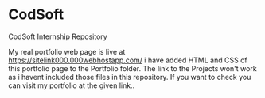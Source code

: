 # CodSoft
CodSoft Internship Repository


My real portfolio web page is live at https://sitelink000.000webhostapp.com/
i have added HTML and CSS of this portfolio page to the Portfolio folder. The link to the Projects won't work as i havent included those files in this repository. If you want to check you can visit my portfolio at the given link..